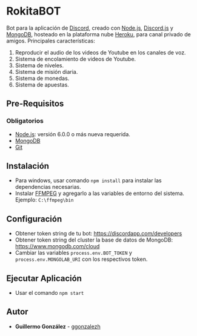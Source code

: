 # RokitaBOT
Bot para la aplicación de [Discord](https://discordapp.com/), creado con [Node.js](https://nodejs.org/en/), [Discord.js](https://discord.js.org/#/) y [MongoDB](https://www.mongodb.com/cloud/atlas), hosteado en la plataforma nube [Heroku](https://heroku.com), para canal privado de amigos. Principales características:
1.	Reproducir el audio de los videos de Youtube en los canales de voz.
2.	Sistema de encolamiento de videos de Youtube.
3.	Sistema de niveles.
4.	Sistema de misión diaria.
5.	Sistema de monedas.
6.	Sistema de apuestas.

## Pre-Requisitos
### Obligatorios

* [Node.js](https://nodejs.org/en/): versión 6.0.0 o más nueva requerida.
* [MongoDB](https://www.mongodb.com/cloud/atlas)
* [Git](https://git-scm.com/downloads)

## Instalación
* Para windows, usar comando ```npm install``` para instalar las dependencias necesarias.
* Instalar [FFMPEG](https://ffmpeg.zeranoe.com/builds/) y agregarlo a las variables de entorno del sistema. Ejemplo: ```C:\ffmpeg\bin```

## Configuración
* Obtener token string de tu bot:  https://discordapp.com/developers
* Obtener token string del cluster la base de datos de MongoDB: https://www.mongodb.com/cloud
* Cambiar las variables ```process.env.BOT_TOKEN``` y ```process.env.MONGOLAB_URI``` con los respectivos token.

## Ejecutar Aplicación
* Usar el comando ```npm start```

## Autor
* **Guillermo González** - [ggonzalezh](https://github.com/ggonzalezh)
